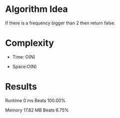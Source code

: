 # Algorithm Idea

If there is a frequency bigger than 2 then return false.

# Complexity

- Time: O(N)

- Space:O(N)

# Results
Runtime
0
ms
Beats
100.00%

Memory
17.82
MB
Beats
6.75%
